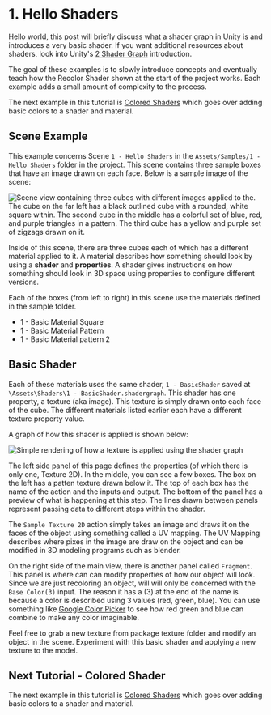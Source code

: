 # 1. Hello Shaders

Hello world, this post will briefly discuss what a shader graph in Unity is
and introduces a very basic shader. If you
want additional resources about shaders, look into Unity's
[2 Shader Graph](https://unity.com/shader-graph) introduction.

The goal of these examples is to slowly introduce concepts and eventually
teach how the Recolor Shader shown at the
start of the project works. Each example adds a small amount of complexity
to the process.

The next example in this tutorial is [Colored Shaders](2.ColoredShaders.md)
which goes over adding basic colors to a
shader and material.

## Scene Example

This example concerns Scene `1 - Hello Shaders` in the
`Assets/Samples/1 - Hello Shaders` folder in the project.
This scene contains three
sample boxes that have an image drawn on each face. Below is a sample
image of the scene:

![Scene view containing three cubes with different images applied to the.
The cube on the far left has a black outlined
cube with a rounded, white square within. The second cube in the middle has
a colorful set of blue, red, and purple
triangles in a pattern. The third cube has a yellow and purple set of
zigzags drawn on it.](imgs/Scene-1.png)

Inside of this scene, there are three cubes each of which has a
different material applied to it. A material describes
how something should look by using a **shader** and
**properties**. A shader gives instructions on how something should
look in 3D space using properties to configure different versions.

Each of the boxes (from left to right) in this scene use the materials
defined in the sample folder.

* 1 - Basic Material Square
* 1 - Basic Material Pattern
* 1 - Basic Material pattern 2

## Basic Shader

Each of these materials uses the same shader, `1 - BasicShader`
saved at `\Assets\Shaders\1 - BasicShader.shadergraph`.
This shader has one property, a texture (aka image). This texture
is simply drawn onto each face of the cube. The different
materials listed earlier each have a different texture property
value.

A graph of how this shader is applied is shown below:

![Simple rendering of how a texture is applied using the shader graph](imgs/1-BascImageShader.png)

The left side panel of this page defines the properties
(of which there is only one, Texture 2D). In the middle, you can see
a few boxes. The box on the left has a patten texture drawn
below it. The top of each box has the name of the action and
the inputs and output. The bottom of the panel has a preview
of what is happening at this step. The lines drawn between
panels represent passing data to different steps within the shader.  

The `Sample Texture 2D` action simply takes an image and draws
it on the faces of the object using something called a
UV mapping. The UV Mapping describes where pixes in the image
are draw on the object and can be modified in 3D modeling
programs such as blender.

On the right side of the main view, there is another panel
called `Fragment`. This panel is where can can modify
properties of how our object will look. Since we are just
recoloring an object, will will only be concerned with the
`Base Color(3)` input. The reason it has a (3) at the end
of the name is because a color is described using 3 values
(red, green, blue). You can use something like
[Google Color Picker](https://g.co/kgs/QYQs5R) to see how red green and
blue can combine to make any color imaginable.

Feel free to grab a new texture from package texture folder
and modify an object in the scene. Experiment with this basic
shader and applying a new texture to the model.

## Next Tutorial - Colored Shader

The next example in this tutorial is [Colored Shaders](2.ColoredShaders.md)
which goes over adding basic colors to a shader and material.
